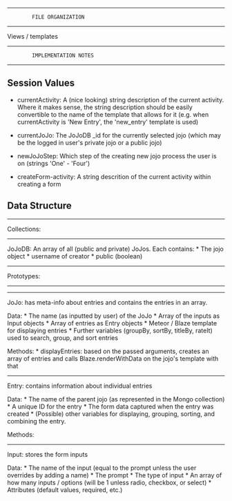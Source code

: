 -------------------------------------------
			FILE ORGANIZATION 
-------------------------------------------

Views / templates




-------------------------------------------
			IMPLEMENTATION NOTES
-------------------------------------------


Session Values
------------------

* currentActivity: A (nice looking) string description of the current activity. Where it makes sense, the string description should be easily convertible to the name of the template that allows for it (e.g. when currentActivity is 'New Entry', the 'new_entry' template is used)

* currentJoJo: The JoJoDB _id for the currently selected jojo (which may be the logged in user's private jojo or a public jojo) 

* newJoJoStep: Which step of the creating new jojo process the user is on (strings 'One' - 'Four')

* createForm-activity: A string descrition of the current activity within creating a form


Data Structure
----------------

************

Collections:

************

JoJoDB: An array of all (public and private) JoJos. Each contains:
	* The jojo object
	* username of creator
	* public (boolean)

*************

Prototypes:

*************

----------------
JoJo: has meta-info about entries and contains the entries in an array.

Data:
	* The name (as inputted by user) of the JoJo
	* Array of the inputs as Input objects
	* Array of entries as Entry objects
	* Meteor / Blaze template for displaying entries 
	* Further variables (groupBy, sortBy, titleBy, rateIt) used to search, group, and sort entries

Methods:
	* displayEntries: based on the passed arguments, creates an array of entries and calls Blaze.renderWithData on the jojo's template with that 
	
---------------
Entry: contains information about individual entries

Data:
	* The name of the parent jojo (as represented in the Mongo collection)
	* A unique ID for the entry
	* The form data captured when the entry was created
	* (Possible) other variables for displaying, grouping, sorting, and combining the entry.

Methods:


-----------------
Input: stores the form inputs

Data:
	* The name of the input (equal to the prompt unless the user overrides by adding a name)
	* The prompt 
	* The type of input
	* An array of how many inputs / options (will be 1 unless radio, checkbox, or select)
	* Attributes (default values, required, etc.)
